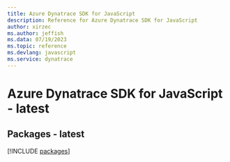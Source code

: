 ```yaml
---
title: Azure Dynatrace SDK for JavaScript
description: Reference for Azure Dynatrace SDK for JavaScript
author: xirzec
ms.author: jeffish
ms.data: 07/19/2023
ms.topic: reference
ms.devlang: javascript
ms.service: dynatrace
---
```

# Azure Dynatrace SDK for JavaScript - latest
## Packages - latest
[!INCLUDE [packages](dynatrace-index.md)]